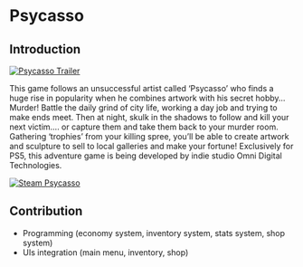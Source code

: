 # Psycasso

## Introduction

[![Psycasso Trailer](https://img.youtube.com/vi/zhOq-oYvcm8/0.jpg)](https://www.youtube.com/watch?v=zhOq-oYvcm8)

This game follows an unsuccessful artist called ‘Psycasso’ who finds a huge rise in popularity when he combines artwork
with his secret hobby… Murder!
Battle the daily grind of city life, working a day job and trying to make ends meet. Then at night, skulk in the shadows 
to follow and kill your next victim…. or capture them and take them back to your murder room. Gathering ‘trophies’ from 
your killing spree, you’ll be able to create artwork and sculpture to sell to local galleries and make your fortune!
Exclusively for PS5, this adventure game is being developed by indie studio Omni Digital Technologies.

[![Steam Psycasso](https://img.shields.io/badge/Steam-000000?style=for-the-badge&logo=steam&logoColor=white)](https://store.steampowered.com/app/3250080/Psycasso/)

## Contribution

- Programming (economy system, inventory system, stats system, shop system)
- UIs integration (main menu, inventory, shop)